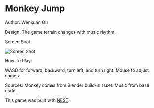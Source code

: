 # Monkey Jump

Author: Wenxuan Ou

Design: The game terrain changes with music rhythm.

Screen Shot:

![Screen Shot](screenshot.png)

How To Play:

WASD for forward, backward, turn left, and turn right. Mouse to adjust camera.

Sources: Monkey comes from Blender build-in asset. Music from base code.

This game was built with [NEST](NEST.md).

